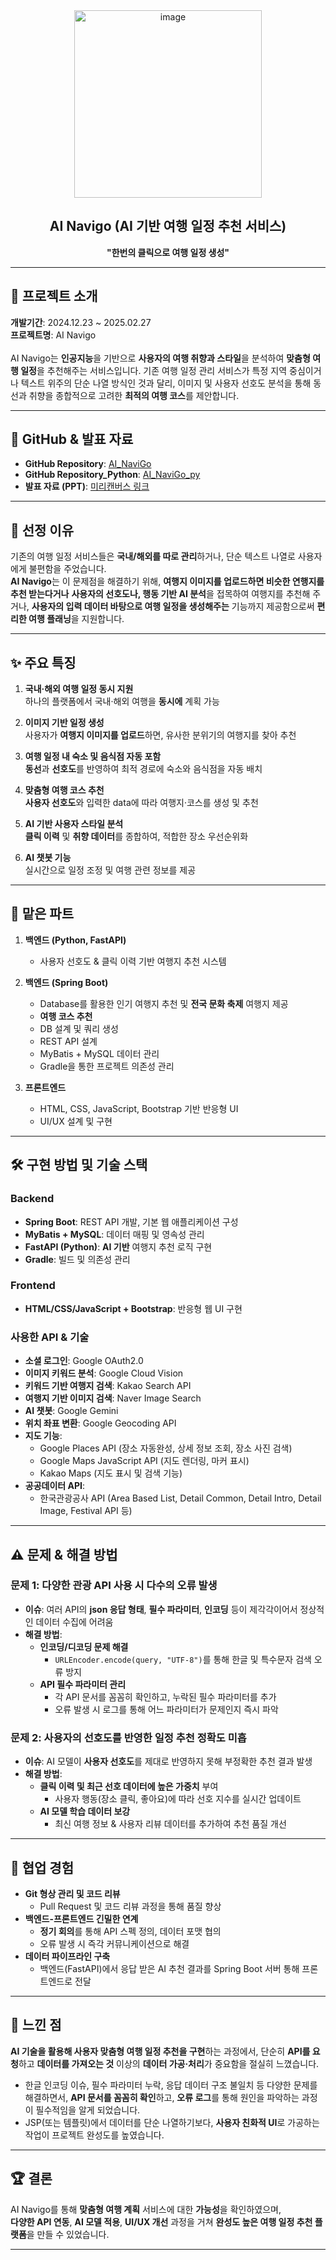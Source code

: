 <div align="center">
 
  <img src="https://github.com/user-attachments/assets/cb70bc48-5f14-4576-9e90-7730f6548cf7" alt="image" width="300">
  <h2>AI Navigo (AI 기반 여행 일정 추천 서비스)</h2>
  <strong>"한번의 클릭으로 여행 일정 생성"</strong>
  <hr>
</div>

## 📜 프로젝트 소개
**개발기간**: 2024.12.23 ~ 2025.02.27  
**프로젝트명**: AI Navigo  
<br>
AI Navigo는 **인공지능**을 기반으로 **사용자의 여행 취향과 스타일**을 분석하여 **맞춤형 여행 일정**을 추천해주는 서비스입니다. 기존 여행 일정 관리 서비스가 특정 지역 중심이거나 텍스트 위주의 단순 나열 방식인 것과 달리, 이미지 및 사용자 선호도 분석을 통해 동선과 취향을 종합적으로 고려한 **최적의 여행 코스**를 제안합니다.

---

## 📂 GitHub & 발표 자료
- **GitHub Repository**: [AI_NaviGo](https://github.com/KIMMZN/AI_NaviGo)
- **GitHub Repository_Python**: [AI_NaviGo_py]( https://github.com/KIMMZN/AI_NaviGo_py)  
- **발표 자료 (PPT)**: [미리캔버스 링크](https://www.miricanvas.com/v/14ah40b)
  

---

## 📌 선정 이유
기존의 여행 일정 서비스들은 **국내/해외를 따로 관리**하거나, 단순 텍스트 나열로 사용자에게 불편함을 주었습니다.  
**AI Navigo**는 이 문제점을 해결하기 위해, **여행지 이미지를 업로드하면 비슷한 연행지를 추천 받는다거나** **사용자의 선호도나, 행동 기반 AI 분석**을 접목하여 여행지를 추천해 주거나,
**사용자의 입력 데이터 바탕으로 여행 일정을 생성해주는** 기능까지 제공함으로써 **편리한 여행 플래닝**을 지원합니다.

---

## ✨ 주요 특징
1. **국내·해외 여행 일정 동시 지원**  
   하나의 플랫폼에서 국내·해외 여행을 **동시에** 계획 가능

2. **이미지 기반 일정 생성**  
   사용자가 **여행지 이미지를 업로드**하면, 유사한 분위기의 여행지를 찾아 추천

3. **여행 일정 내 숙소 및 음식점 자동 포함**  
   **동선**과 **선호도**를 반영하여 최적 경로에 숙소와 음식점을 자동 배치

4. **맞춤형 여행 코스 추천**  
   **사용자 선호도**와 입력한 data에 따라 여행지·코스를 생성 및 추천

5. **AI 기반 사용자 스타일 분석**  
   **클릭 이력** 및 **취향 데이터**를 종합하여, 적합한 장소 우선순위화

6. **AI 챗봇 기능**  
   실시간으로 일정 조정 및 여행 관련 정보를 제공

---

## 🔗 맡은 파트
1. **백엔드 (Python, FastAPI)**
   - 사용자 선호도 & 클릭 이력 기반 여행지 추천 시스템
  
   

2. **백엔드 (Spring Boot)**
   - Database를 활용한 인기 여행지 추천 및 **전국 문화 축제** 여행지 제공
   - **여행 코스 추천** 
   - DB 설계 및 쿼리 생성
   - REST API 설계
   - MyBatis + MySQL 데이터 관리
   - Gradle을 통한 프로젝트 의존성 관리

4. **프론트엔드**
   - HTML, CSS, JavaScript, Bootstrap 기반 반응형 UI
   - UI/UX 설계 및 구현

---

## 🛠 구현 방법 및 기술 스택

### **Backend**
- **Spring Boot**: REST API 개발, 기본 웹 애플리케이션 구성  
- **MyBatis + MySQL**: 데이터 매핑 및 영속성 관리  
- **FastAPI (Python)**: **AI 기반** 여행지 추천 로직 구현  
- **Gradle**: 빌드 및 의존성 관리

### **Frontend**
- **HTML/CSS/JavaScript + Bootstrap**: 반응형 웹 UI 구현

### **사용한 API & 기술**
- **소셜 로그인**: Google OAuth2.0  
- **이미지 키워드 분석**: Google Cloud Vision  
- **키워드 기반 여행지 검색**: Kakao Search API  
- **여행지 기반 이미지 검색**: Naver Image Search  
- **AI 챗봇**: Google Gemini  
- **위치 좌표 변환**: Google Geocoding API  
- **지도 기능**:
  - Google Places API (장소 자동완성, 상세 정보 조회, 장소 사진 검색)
  - Google Maps JavaScript API (지도 렌더링, 마커 표시)
  - Kakao Maps (지도 표시 및 검색 기능)  
- **공공데이터 API**:
  - 한국관광공사 API (Area Based List, Detail Common, Detail Intro, Detail Image, Festival API 등)

---

## ⚠️ 문제 & 해결 방법

### 문제 1: 다양한 관광 API 사용 시 다수의 오류 발생
- **이슈**: 여러 API의 **json 응답 형태**, **필수 파라미터**, **인코딩** 등이 제각각이어서 정상적인 데이터 수집에 어려움
- **해결 방법**:
  - **인코딩/디코딩 문제 해결**  
    - `URLEncoder.encode(query, "UTF-8")`를 통해 한글 및 특수문자 검색 오류 방지
  - **API 필수 파라미터 관리**  
    - 각 API 문서를 꼼꼼히 확인하고, 누락된 필수 파라미터를 추가
    - 오류 발생 시 로그를 통해 어느 파라미터가 문제인지 즉시 파악

### 문제 2: 사용자의 선호도를 반영한 일정 추천 정확도 미흡
- **이슈**: AI 모델이 **사용자 선호도**를 제대로 반영하지 못해 부정확한 추천 결과 발생
- **해결 방법**:
  - **클릭 이력 및 최근 선호 데이터에 높은 가중치** 부여  
    - 사용자 행동(장소 클릭, 좋아요)에 따라 선호 지수를 실시간 업데이트
  - **AI 모델 학습 데이터 보강**  
    - 최신 여행 정보 & 사용자 리뷰 데이터를 추가하여 추천 품질 개선

---

## 🤝 협업 경험
- **Git 형상 관리 및 코드 리뷰**  
  - Pull Request 및 코드 리뷰 과정을 통해 품질 향상
- **백엔드-프론트엔드 긴밀한 연계**  
  - **정기 회의**를 통해 API 스펙 정의, 데이터 포맷 협의
  - 오류 발생 시 즉각 커뮤니케이션으로 해결
- **데이터 파이프라인 구축**  
  - 백엔드(FastAPI)에서 응답 받은 AI 추천 결과를 Spring Boot 서버 통해 프론트엔드로 전달

---

## 💬 느낀 점
**AI 기술을 활용해 사용자 맞춤형 여행 일정 추천을 구현**하는 과정에서, 단순히 **API를 요청**하고 **데이터를 가져오는 것** 이상의 **데이터 가공·처리**가 중요함을 절실히 느꼈습니다.  
- 한글 인코딩 이슈, 필수 파라미터 누락, 응답 데이터 구조 불일치 등 다양한 문제를 해결하면서, **API 문서를 꼼꼼히 확인**하고, **오류 로그**를 통해 원인을 파악하는 과정이 필수적임을 알게 되었습니다.  
- JSP(또는 템플릿)에서 데이터를 단순 나열하기보다, **사용자 친화적 UI**로 가공하는 작업이 프로젝트 완성도를 높였습니다.

---

## 🏆 결론
AI Navigo를 통해 **맞춤형 여행 계획** 서비스에 대한 **가능성**을 확인하였으며,  
**다양한 API 연동**, **AI 모델 적용**, **UI/UX 개선** 과정을 거쳐 **완성도 높은 여행 일정 추천 플랫폼**을 만들 수 있었습니다.

---
